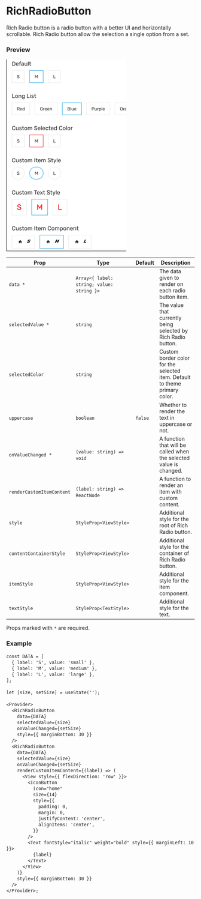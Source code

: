 # RichRadioButton

Rich Radio button is a radio button with a better UI and horizontally scrollable. Rich Radio button allow the selection a single option from a set.

### Preview

![richradiobutton_preview](../assets/richradiobutton_preview.png)

| Prop                      | Type                                      | Default | Description                                                                |
| ------------------------- | ----------------------------------------- | ------- | -------------------------------------------------------------------------- |
| `data *`                  | `Array<{ label: string; value: string }>` |         | The data given to render on each radio button item.                        |
| `selectedValue *`         | `string`                                  |         | The value that currently being selected by Rich Radio button.              |
| `selectedColor`           | `string`                                  |         | Custom border color for the selected item. Default to theme primary color. |
| `uppercase`               | `boolean`                                 | `false` | Whether to render the text in uppercase or not.                            |
| `onValueChanged *`        | `(value: string) => void`                 |         | A function that will be called when the selected value is changed.         |
| `renderCustomItemContent` | `(label: string) => ReactNode`            |         | A function to render an item with custom content.                          |
| `style`                   | `StyleProp<ViewStyle>`                    |         | Additional style for the root of Rich Radio button.                        |
| `contentContainerStyle`   | `StyleProp<ViewStyle>`                    |         | Additional style for the container of Rich Radio button.                   |
| `itemStyle`               | `StyleProp<ViewStyle>`                    |         | Additional style for the item component.                                   |
| `textStyle`               | `StyleProp<TextStyle>`                    |         | Additional style for the text.                                             |

Props marked with `*` are required.

### Example

```tsx
const DATA = [
  { label: 'S', value: 'small' },
  { label: 'M', value: 'medium' },
  { label: 'L', value: 'large' },
];

let [size, setSize] = useState('');

<Provider>
  <RichRadioButton
    data={DATA}
    selectedValue={size}
    onValueChanged={setSize}
    style={{ marginBottom: 30 }}
  />
  <RichRadioButton
    data={DATA}
    selectedValue={size}
    onValueChanged={setSize}
    renderCustomItemContent={(label) => (
      <View style={{ flexDirection: 'row' }}>
        <IconButton
          icon="home"
          size={14}
          style={{
            padding: 0,
            margin: 0,
            justifyContent: 'center',
            alignItems: 'center',
          }}
        />
        <Text fontStyle="italic" weight="bold" style={{ marginLeft: 10 }}>
          {label}
        </Text>
      </View>
    )}
    style={{ marginBottom: 30 }}
  />
</Provider>;
```
